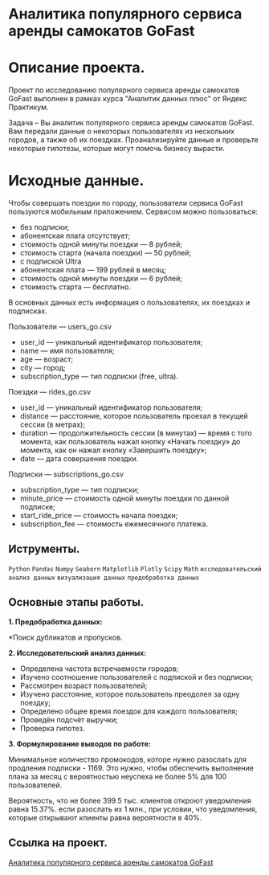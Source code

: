 # Аналитика популярного сервиса аренды самокатов GoFast

# Описание проекта.

Проект по исследованию популярного сервиса аренды самокатов GoFast выполнен в рамках курса "Аналитик данных плюс" от Яндекс Практикум.

Задача – Вы аналитик популярного сервиса аренды самокатов GoFast. Вам передали данные о некоторых пользователях из нескольких городов, а также об их поездках. Проанализируйте данные и проверьте некоторые гипотезы, которые могут помочь бизнесу вырасти.

# Исходные данные.
Чтобы совершать поездки по городу, пользователи сервиса GoFast пользуются мобильным приложением. Сервисом можно пользоваться:

* без подписки;
* абонентская плата отсутствует;
* стоимость одной минуты поездки — 8 рублей;
* стоимость старта (начала поездки) — 50 рублей;
* с подпиской Ultra
* абонентская плата — 199 рублей в месяц;
* стоимость одной минуты поездки — 6 рублей;
* стоимость старта — бесплатно.

В основных данных есть информация о пользователях, их поездках и подписках.

Пользователи — users_go.csv

* user_id — уникальный идентификатор пользователя;
* name — имя пользователя;
* age — возраст;
* city — город;
* subscription_type — тип подписки (free, ultra).

Поeздки — rides_go.csv

* user_id — уникальный идентификатор пользователя;
* distance — расстояние, которое пользователь проехал в текущей сессии (в метрах);
* duration — продолжительность сессии (в минутах) — время с того момента, как пользователь нажал кнопку «Начать поездку» до момента, как он нажал кнопку «Завершить поездку»;
* date — дата совершения поездки.

Подписки — subscriptions_go.csv

* subscription_type — тип подписки;
* minute_price — стоимость одной минуты поездки по данной подписке;
* start_ride_price — стоимость начала поездки;
* subscription_fee — стоимость ежемесячного платежа.

## Иструменты.
```Python``` ```Pandas``` ```Numpy``` ```Seaborn``` ```Matplotlib``` ```Plotly``` ```Scipy``` ```Math``` ```исследовательский анализ данных``` ```визуализация данных``` ```предобработка данных```

## Основные этапы работы.

__1. Предобработка данных:__

*Поиск дубликатов и пропусков.

__2. Исследовательский анализ данных:__

* Определена частота встречаемости городов;
* Изучено соотношение пользователей с подпиской и без подписки;
* Рассмотрен возраст пользователей;
* Изучено расстояние, которое пользователь преодолел за одну поездку;
* Определено общее время поездок для каждого пользователя;
* Проведён подсчёт выручки;
* Проверка гипотез.

__3. Формулирование выводов по работе:__

Минимальное количество промокодов, которе нужно разослать для продления подписки - 1169. Это нужно, чтобы обеспечить выполнение плана за месяц с вероятностью неуспеха не более 5% для 100 пользователей.

Вероятность, что не более 399.5 тыс. клиентов откроют уведомления равна 15.37%. если разослать их 1 млн., при условии, что уведомления, которые открывают клиенты равна вероятности в 40%.

## Ссылка на проект.
[Аналитика популярного сервиса аренды самокатов GoFast](https://github.com/i13th/Yandex_Practicum_Data_Analyst/blob/main/%D0%9F%D1%80%D0%BE%D0%B5%D0%BA%D1%82_8%3A%20%D0%90%D0%BD%D0%B0%D0%BB%D0%B8%D1%82%D0%B8%D0%BA%D0%B0%20%D0%BF%D0%BE%D0%BF%D1%83%D0%BB%D1%8F%D1%80%D0%BD%D0%BE%D0%B3%D0%BE%20%D1%81%D0%B5%D1%80%D0%B2%D0%B8%D1%81%D0%B0%20%D0%B0%D1%80%D0%B5%D0%BD%D0%B4%D1%8B%20%D1%81%D0%B0%D0%BC%D0%BE%D0%BA%D0%B0%D1%82%D0%BE%D0%B2%20GoFast/%D0%90%D0%BD%D0%B0%D0%BB%D0%B8%D1%82%D0%B8%D0%BA%D0%B0%20%D0%BF%D0%BE%D0%BF%D1%83%D0%BB%D1%8F%D1%80%D0%BD%D0%BE%D0%B3%D0%BE%20%D1%81%D0%B5%D1%80%D0%B2%D0%B8%D1%81%D0%B0%20%20%D0%B0%D1%80%D0%B5%D0%BD%D0%B4%D1%8B%20%D1%81%D0%B0%D0%BC%D0%BE%D0%BA%D0%B0%D1%82%D0%BE%D0%B2%20GoFast.ipynb)
